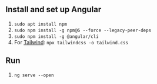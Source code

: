 ## Install and set up Angular

1. `sudo apt install npm`
2. `sudo npm install -g npm@6 --force --legacy-peer-deps`
3. `sudo npm install -g @angular/cli`
4. For [Tailwind](https://tailwindcss.com/): `npx tailwindcss -o tailwind.css`

## Run
1. `ng serve --open`
